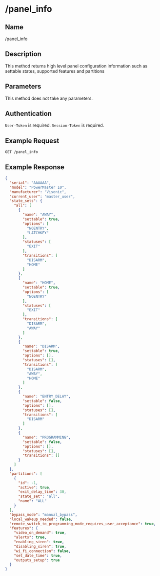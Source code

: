 # /panel_info

## Name
/panel_info

## Description
This method returns high level panel configuration information such as settable states, supported features and partitions

## Parameters
This method does not take any parameters.

## Authentication
`User-Token` is required.
`Session-Token` is required.

## Example Request
`GET /panel_info`

## Example Response
```json
{
  "serial": "AAAAAA",
  "model": "PowerMaster 10",
  "manufacturer": "Visonic",
  "current_user": "master_user",
  "state_sets": {
    "all": [
      {
        "name": "AWAY",
        "settable": true,
        "options": [
          "NOENTRY",
          "LATCHKEY"
        ],
        "statuses": [
          "EXIT"
        ],
        "transitions": [
          "DISARM",
          "HOME"
        ]
      },
      {
        "name": "HOME",
        "settable": true,
        "options": [
          "NOENTRY"
        ],
        "statuses": [
          "EXIT"
        ],
        "transitions": [
          "DISARM",
          "AWAY"
        ]
      },
      {
        "name": "DISARM",
        "settable": true,
        "options": [],
        "statuses": [],
        "transitions": [
          "DISARM",
          "AWAY",
          "HOME"
        ]
      },
      {
        "name": "ENTRY_DELAY",
        "settable": false,
        "options": [],
        "statuses": [],
        "transitions": [
          "DISARM"
        ]
      },
      {
        "name": "PROGRAMMING",
        "settable": false,
        "options": [],
        "statuses": [],
        "transitions": []
      }
    ]
  },
  "partitions": [
    {
      "id": -1,
      "active": true,
      "exit_delay_time": 30,
      "state_set": "all",
      "name": "ALL"
    }
  ],
  "bypass_mode": "manual_bypass",
  "local_wakeup_needed": false,
  "remote_switch_to_programming_mode_requires_user_acceptance": true,
  "features": {
    "video_on_demand": true,
    "alerts": true,
    "enabling_siren": true,
    "disabling_siren": true,
    "wi_fi_connection": false,
    "set_date_time": true,
    "outputs_setup": true
  }
}
```
